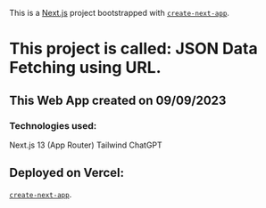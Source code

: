 This is a [Next.js](https://nextjs.org/) project bootstrapped with [`create-next-app`](https://github.com/vercel/next.js/tree/canary/packages/create-next-app).

# This project is called: JSON Data Fetching using URL.

## This Web App created on 09/09/2023 
### Technologies used:
Next.js 13 (App Router)
Tailwind
ChatGPT

## Deployed on Vercel: 

[`create-next-app`](https://json-fetch.vercel.app/).
